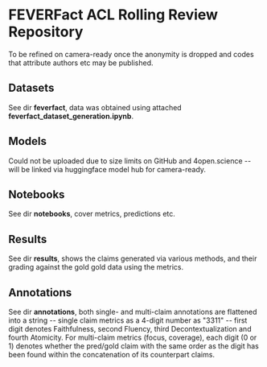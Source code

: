 # FEVERFact ACL Rolling Review Repository
To be refined on camera-ready once the anonymity is dropped and codes that attribute authors etc may be published.

## Datasets
See dir **feverfact**, data was obtained using attached **feverfact_dataset_generation.ipynb**.

## Models
Could not be uploaded due to size limits on GitHub and 4open.science -- will be linked via huggingface model hub for camera-ready.

## Notebooks
See dir **notebooks**, cover metrics, predictions etc.

## Results
See dir **results**, shows the claims generated via various methods, and their grading against the gold gold data using the metrics.

## Annotations
See dir **annotations**, both single- and multi-claim annotations are flattened into a string -- single claim metrics as a 4-digit number as "3311" -- first digit denotes Faithfulness, second Fluency, third Decontextualization and fourth Atomicity. For multi-claim metrics (focus, coverage), each digit (0 or 1) denotes whether the pred/gold claim with the same order as the digit has been found within the concatenation of its counterpart claims.